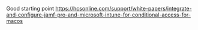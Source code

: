 Good starting point
https://hcsonline.com/support/white-papers/integrate-and-configure-jamf-pro-and-microsoft-intune-for-conditional-access-for-macos
